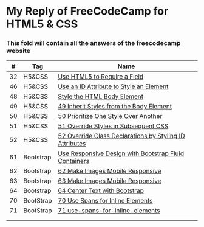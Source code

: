 # My Reply of FreeCodeCamp for HTML5 & CSS
### This fold will contain all the answers of the freecodecamp website

|\#|Tag|Name|
|---|---|---|
|32|H5&CSS|[Use HTML5 to Require a Field](https://github.com/MurphyWan/SDC_iMOOC/blob/master/FreeCodeCamp/files/Use%20HTML5%20to%20Require%20a%20Field.html)|
|46|H5&CSS|[Use an ID Attribute to Style an Element](https://github.com/MurphyWan/SDC_iMOOC/blob/master/FreeCodeCamp/files/Use%20an%20ID%20Attribute%20to%20Style%20an%20Element.html)|
|48|H5&CSS|[Style the HTML Body Element](https://github.com/MurphyWan/SDC_iMOOC/blob/master/FreeCodeCamp/files/48Style%20the%20HTML%20Body%20Element.html)|
|49|H5&CSS|[49 Inherit Styles from the Body Element](https://github.com/MurphyWan/SDC_iMOOC/blob/master/FreeCodeCamp/files/49%20Inherit%20Styles%20from%20the%20Body%20Element.html)|
|50|H5&CSS|[50 Prioritize One Style Over Another](https://github.com/MurphyWan/SDC_iMOOC/blob/master/FreeCodeCamp/files/50%20Prioritize%20One%20Style%20Over%20Another%20.html)|
|51|H5&CSS|[51 Override Styles in Subsequent CSS](https://github.com/MurphyWan/SDC_iMOOC/blob/master/FreeCodeCamp/files/51%20Override%20Styles%20in%20Subsequent%20CSS.html)|
|52|H5&CSS|[52 Override Class Declarations by Styling ID Attributes](https://github.com/MurphyWan/SDC_iMOOC/blob/master/FreeCodeCamp/files/52%20Override%20Class%20Declarations%20by%20Styling%20ID%20Attributes.html)|
|61|Bootstrap|[Use Responsive Design with Bootstrap Fluid Containers](https://github.com/MurphyWan/SDC_iMOOC/blob/master/FreeCodeCamp/files/62%20Use%20Responsive%20Design%20with%20Bootstrap%20Fluid%20Containers.html)|
|62|Bootstrap|[62 Make Images Mobile Responsive](https://github.com/MurphyWan/SDC_iMOOC/blob/master/FreeCodeCamp/files/62%20Make%20Images%20Mobile%20Responsive.html)|
|63|Bootstrap|[63 Make Images Mobile Responsive](https://github.com/MurphyWan/SDC_iMOOC/blob/master/FreeCodeCamp/files/63%20Make%20Images%20Mobile%20Responsive.html)|
|64|Bootstrap|[64 Center Text with Bootstrap](https://github.com/MurphyWan/SDC_iMOOC/blob/master/FreeCodeCamp/files/64%20Center%20Text%20with%20Bootstrap.html)|
|70|BootStrap|[70 Use Spans for Inline Elements](https://github.com/MurphyWan/SDC_iMOOC/blob/master/FreeCodeCamp/files/70%20Use%20Spans%20for%20Inline%20Elements.html)|
|71|BootStrap|[71 use-spans-for-inline-elements](https://github.com/MurphyWan/SDC_iMOOC/blob/master/FreeCodeCamp/files/71%20use-spans-for-inline-elements.html)|
||||
||||




